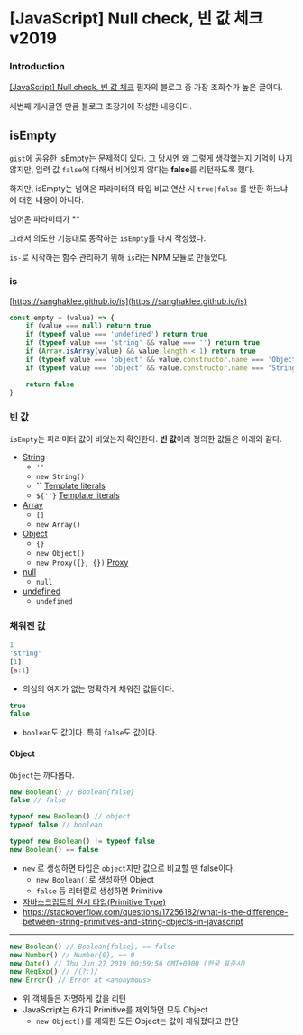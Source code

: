 
# [JavaScript] Null check, 빈 값 체크 v2019

###  Introduction
[[JavaScript] Null check, 빈 값 체크](https://sanghaklee.tistory.com/3) 필자의 블로그 중 가장 조회수가 높은 글이다.

세번째 게시글인 만큼 블로그 초장기에 작성한 내용이다.




## isEmpty
`gist`에 공유한 [isEmpty](https://gist.github.com/SangHakLee/4da6159a7a08cdd12132)는 문제점이 있다.  그 당시엔  왜 그렇게 생각했는지 기억이 나지 않지만,  입력 값 `false`에 대해서 비어있지 않다는 **false**를 리턴하도록 했다.

하지만, isEmpty는 넘어온 파라미터의 타입 비교 연산 시 `true|false` 를 반환 하느냐에 대한 내용이 아니다.

넘어온 파라미터가 **

그래서 의도한 기능대로 동작하는 `isEmpty`를 다시 작성했다.

`is-`로 시작하는 함수 관리하기 위해 `is`라는 NPM 모듈로 만들었다.

### is
[https://sanghaklee.github.io/is](https://sanghaklee.github.io/is)
```javascript
const empty = (value) => {
	if (value === null) return true
	if (typeof value === 'undefined') return true
	if (typeof value === 'string' && value === '') return true
	if (Array.isArray(value) && value.length < 1) return true
	if (typeof value === 'object' && value.constructor.name === 'Object' && Object.keys(value).length < 1 && Object.getOwnPropertyNames(value) < 1) return true
	if (typeof value === 'object' && value.constructor.name === 'String' && Object.keys(value).length < 1) return true // new String()

	return false
}
```

### 빈 값
`isEmpty`는 파라미터 값이 비었는지 확인한다. **빈 값**이라 정의한 값들은 아래와 같다.

- [String](https://developer.mozilla.org/ko/docs/Web/JavaScript/Reference/Global_Objects/String)
	- `''`
	- `new String()`
	- **``** [Template literals
](https://developer.mozilla.org/ko/docs/Web/JavaScript/Reference/Template_literals)
	- `${''}` [Template literals
](https://developer.mozilla.org/ko/docs/Web/JavaScript/Reference/Template_literals)
- [Array](https://developer.mozilla.org/ko/docs/Web/JavaScript/Reference/Global_Objects/Array)
	- `[]`
	- `new Array()`
- [Object](https://developer.mozilla.org/ko/docs/Web/JavaScript/Reference/Global_Objects/Object)
	- `{}`
	- `new Object()`
	- `new Proxy({}, {})` [Proxy](https://developer.mozilla.org/ko/docs/Web/JavaScript/Reference/Global_Objects/Proxy)
- [null](https://developer.mozilla.org/ko/docs/Web/JavaScript/Reference/Global_Objects/null)
	- `null`
- [undefined](https://developer.mozilla.org/ko/docs/Web/JavaScript/Reference/Global_Objects/undefined)
	- `undefined`


### 채워진 값
```javascript
1
'string'
[1]
{a:1}
```
- 의심의 여지가 없는 명확하게 채워진 값들이다. 

```javascript
true
false
```
- `boolean`도 값이다. 특히 `false`도 값이다.

#### Object
`Object`는 까다롭다. 

```javascript
new Boolean() // Boolean{false}
false // false

typeof new Boolean() // object
typeof false // boolean

typeof new Boolean() != typeof false
new Boolean() == false
```
- `new` 로  생성하면 타입은 `object`지만 값으로 비교할 땐 false이다.
	-  `new Boolean()`로 생성하면 Object
	-  `false` 등 리터럴로 생성하면 Primitive
- [자바스크립트의 원시 타입(Primitive Type)](https://velog.io/@jakeseo_me/%EC%9E%90%EB%B0%94%EC%8A%A4%ED%81%AC%EB%A6%BD%ED%8A%B8-%EA%B0%9C%EB%B0%9C%EC%9E%90%EB%9D%BC%EB%A9%B4-%EC%95%8C%EC%95%84%EC%95%BC-%ED%95%A0-33%EA%B0%80%EC%A7%80-%EA%B0%9C%EB%85%90-2-%EC%9E%90%EB%B0%94%EC%8A%A4%ED%81%AC%EB%A6%BD%ED%8A%B8%EC%9D%98-%EC%9B%90%EC%8B%9C-%ED%83%80%EC%9E%85Primitive-Type-%EB%B2%88%EC%97%AD)
- https://stackoverflow.com/questions/17256182/what-is-the-difference-between-string-primitives-and-string-objects-in-javascript

---

```javascript
new Boolean() // Boolean{false}, == false
new Number() // Number{0}, == 0
new Date() // Thu Jun 27 2019 00:59:56 GMT+0900 (한국 표준시)
new RegExp() // /(?:)/
new Error() // Error at <anonymous>
```
- 위 객체들은 자명하게 값을 리턴
- JavaScript는 6가지 Primitive를 제외하면 모두 Object
	- `new Object()`를 제외한 모든 Object는 값이 채워졌다고 판단
<!--stackedit_data:
eyJoaXN0b3J5IjpbLTUwNjEyODkyNiwtMjk3MjQzMjIyLDEyMz
Q0MjY4OTUsMTU3MzEyNjcwOSwtMzAxNTg3NTcyXX0=
-->